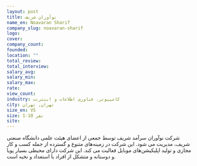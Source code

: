 ```yaml
---
layout: post
title: نوآوران شریف
name_en: Noavaran Sharif
company_slug: noavaran-sharif
logo: 
cover: 
company_count:
founded:
location: ""
total_review: 
total_interview: 
salary_avg: 
salary_min: 
salary_max: 
rate: 
view_count: 
industry: کامپیوتر، فناوری اطلاعات و اینترنت
city: تهران, تهران
size_en: VS
size: 1-10 نفر
site: 
---
```


شرکت نوآوران سرآمد شریف توسط جمعی از اعضای هیئت علمی دانشگاه صنعتی شریف، مدیریت می شود. این شرکت در زمینه‌های متنوع و گسترده از جمله کسب و کار مجازی و تولید اپلیکیشن‌های موبایل فعالیت می کند. این شرکت دارای محیطی بسیار پویا و دوستانه و متشکل از افراد با استعداد و نخبه است.
